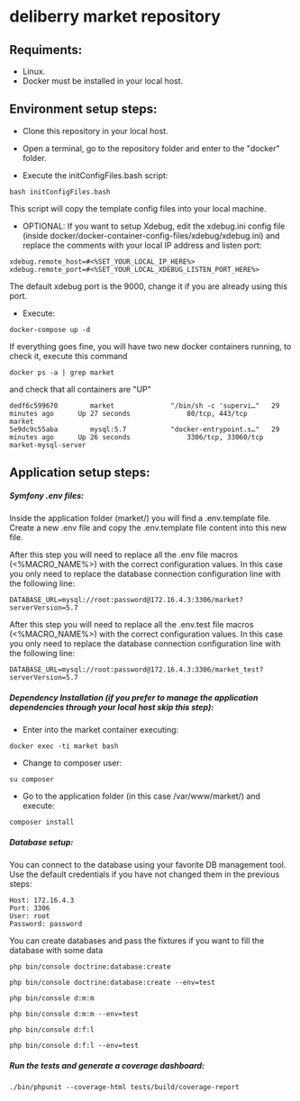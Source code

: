 # deliberry market repository

## Requiments:
- Linux.
- Docker must be installed in your local host.

## Environment setup steps:
- Clone this repository in your local host.

- Open a terminal, go to the repository folder and enter to the "docker" folder.

- Execute the initConfigFiles.bash script:
```
bash initConfigFiles.bash
```
This script will copy the template config files into your local machine.

- OPTIONAL: If you want to setup Xdebug, edit the xdebug.ini config file (inside docker/docker-container-config-files/xdebug/xdebug.ini) and replace the comments with your local IP address and listen port:
```
xdebug.remote_host=#<%SET_YOUR_LOCAL_IP_HERE%>
xdebug.remote_port=#<%SET_YOUR_LOCAL_XDEBUG_LISTEN_PORT_HERE%>
```
The default xdebug port is the 9000, change it if you are already using this port.

- Execute: 
```
docker-compose up -d
```
If everything goes fine, you will have two new docker containers running, to check it, execute this command 
```
docker ps -a | grep market
```
and check that all containers are "UP"
```
dedf6c599670        market              "/bin/sh -c 'supervi…"   29 minutes ago      Up 27 seconds              80/tcp, 443/tcp                            market
5e9dc9c55aba        mysql:5.7           "docker-entrypoint.s…"   29 minutes ago      Up 26 seconds              3306/tcp, 33060/tcp                        market-mysql-server
```

## Application setup steps:

##### Symfony .env files:
Inside the application folder (market/) you will find a .env.template file.
Create a new .env file and copy the .env.template file content into this new file.

After this step you will need to replace all the .env file macros (<%MACRO_NAME%>) with the correct configuration values. 
In this case you only need to replace the database connection configuration line with the following line:
```
DATABASE_URL=mysql://root:password@172.16.4.3:3306/market?serverVersion=5.7
```

After this step you will need to replace all the .env.test file macros (<%MACRO_NAME%>) with the correct configuration values.
In this case you only need to replace the database connection configuration line with the following line:
```
DATABASE_URL=mysql://root:password@172.16.4.3:3306/market_test?serverVersion=5.7
```


##### Dependency Installation (if you prefer to manage the application dependencies through your local host skip this step):
- Enter into the market container executing:
```
docker exec -ti market bash
``` 
- Change to composer user:
```
su composer
``` 
- Go to the application folder (in this case /var/www/market/) and execute:
```
composer install
```

##### Database setup:
You can connect to the database using your favorite DB management tool. Use the default credentials if you have not changed them in the previous steps:
```
Host: 172.16.4.3
Port: 3306
User: root
Password: password
``` 

You can create databases and pass the fixtures if you want to fill the database with some data

    php bin/console doctrine:database:create
    
    php bin/console doctrine:database:create --env=test

    php bin/console d:m:m

    php bin/console d:m:m --env=test

    php bin/console d:f:l

    php bin/console d:f:l --env=test

##### Run the tests and generate a coverage dashboard:

    ./bin/phpunit --coverage-html tests/build/coverage-report